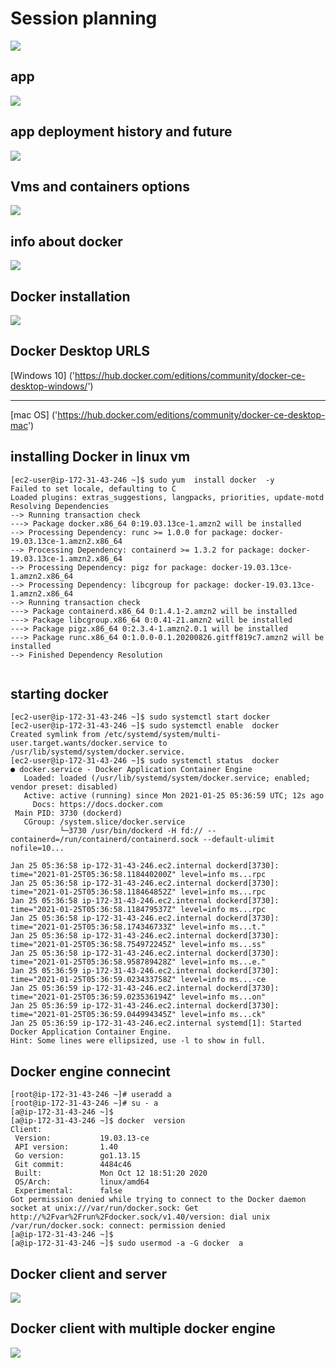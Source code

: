 # Session planning 

<img src="session.png">

## app 

<img src="appab.png">

## app deployment history and future 

<img src="appdep.png">

## Vms and containers options 

<img src="cre.png">

## info about docker 

<img src="dockerinfo.png">

## Docker installation 

<img src="dinstall.png">



## Docker Desktop URLS 

[Windows 10] ('https://hub.docker.com/editions/community/docker-ce-desktop-windows/')

---

[mac OS] ('https://hub.docker.com/editions/community/docker-ce-desktop-mac')


## installing Docker in linux vm

```
[ec2-user@ip-172-31-43-246 ~]$ sudo yum  install docker  -y
Failed to set locale, defaulting to C
Loaded plugins: extras_suggestions, langpacks, priorities, update-motd
Resolving Dependencies
--> Running transaction check
---> Package docker.x86_64 0:19.03.13ce-1.amzn2 will be installed
--> Processing Dependency: runc >= 1.0.0 for package: docker-19.03.13ce-1.amzn2.x86_64
--> Processing Dependency: containerd >= 1.3.2 for package: docker-19.03.13ce-1.amzn2.x86_64
--> Processing Dependency: pigz for package: docker-19.03.13ce-1.amzn2.x86_64
--> Processing Dependency: libcgroup for package: docker-19.03.13ce-1.amzn2.x86_64
--> Running transaction check
---> Package containerd.x86_64 0:1.4.1-2.amzn2 will be installed
---> Package libcgroup.x86_64 0:0.41-21.amzn2 will be installed
---> Package pigz.x86_64 0:2.3.4-1.amzn2.0.1 will be installed
---> Package runc.x86_64 0:1.0.0-0.1.20200826.gitff819c7.amzn2 will be installed
--> Finished Dependency Resolution


```


## starting docker 

```
[ec2-user@ip-172-31-43-246 ~]$ sudo systemctl start docker 
[ec2-user@ip-172-31-43-246 ~]$ sudo systemctl enable  docker 
Created symlink from /etc/systemd/system/multi-user.target.wants/docker.service to /usr/lib/systemd/system/docker.service.
[ec2-user@ip-172-31-43-246 ~]$ sudo systemctl status  docker 
● docker.service - Docker Application Container Engine
   Loaded: loaded (/usr/lib/systemd/system/docker.service; enabled; vendor preset: disabled)
   Active: active (running) since Mon 2021-01-25 05:36:59 UTC; 12s ago
     Docs: https://docs.docker.com
 Main PID: 3730 (dockerd)
   CGroup: /system.slice/docker.service
           └─3730 /usr/bin/dockerd -H fd:// --containerd=/run/containerd/containerd.sock --default-ulimit nofile=10...

Jan 25 05:36:58 ip-172-31-43-246.ec2.internal dockerd[3730]: time="2021-01-25T05:36:58.118440200Z" level=info ms...rpc
Jan 25 05:36:58 ip-172-31-43-246.ec2.internal dockerd[3730]: time="2021-01-25T05:36:58.118464852Z" level=info ms...rpc
Jan 25 05:36:58 ip-172-31-43-246.ec2.internal dockerd[3730]: time="2021-01-25T05:36:58.118479537Z" level=info ms...rpc
Jan 25 05:36:58 ip-172-31-43-246.ec2.internal dockerd[3730]: time="2021-01-25T05:36:58.174346733Z" level=info ms...t."
Jan 25 05:36:58 ip-172-31-43-246.ec2.internal dockerd[3730]: time="2021-01-25T05:36:58.754972245Z" level=info ms...ss"
Jan 25 05:36:58 ip-172-31-43-246.ec2.internal dockerd[3730]: time="2021-01-25T05:36:58.958789428Z" level=info ms...e."
Jan 25 05:36:59 ip-172-31-43-246.ec2.internal dockerd[3730]: time="2021-01-25T05:36:59.023433758Z" level=info ms...-ce
Jan 25 05:36:59 ip-172-31-43-246.ec2.internal dockerd[3730]: time="2021-01-25T05:36:59.023536194Z" level=info ms...on"
Jan 25 05:36:59 ip-172-31-43-246.ec2.internal dockerd[3730]: time="2021-01-25T05:36:59.044994345Z" level=info ms...ck"
Jan 25 05:36:59 ip-172-31-43-246.ec2.internal systemd[1]: Started Docker Application Container Engine.
Hint: Some lines were ellipsized, use -l to show in full.

```

## Docker engine connecint 

```
[root@ip-172-31-43-246 ~]# useradd a
[root@ip-172-31-43-246 ~]# su - a
[a@ip-172-31-43-246 ~]$ 
[a@ip-172-31-43-246 ~]$ docker  version  
Client:
 Version:           19.03.13-ce
 API version:       1.40
 Go version:        go1.13.15
 Git commit:        4484c46
 Built:             Mon Oct 12 18:51:20 2020
 OS/Arch:           linux/amd64
 Experimental:      false
Got permission denied while trying to connect to the Docker daemon socket at unix:///var/run/docker.sock: Get http://%2Fvar%2Frun%2Fdocker.sock/v1.40/version: dial unix /var/run/docker.sock: connect: permission denied
[a@ip-172-31-43-246 ~]$ 
[a@ip-172-31-43-246 ~]$ sudo usermod -a -G docker  a 

```

## Docker client and server 

<img src="dockerarch.png">

## Docker client with multiple docker engine 

<img src="dcoptions.png">

